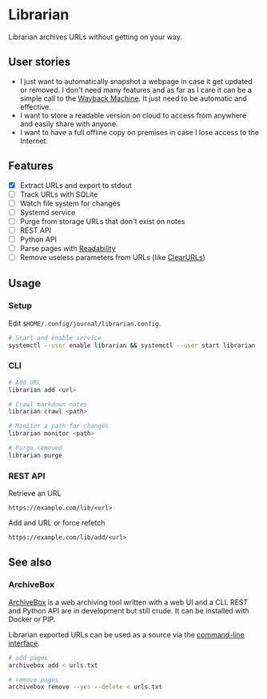 # Librarian
Librarian archives URLs without getting on your way.

## User stories
- I just want to automatically snapshot a webpage in case it get updated or removed. I don't need many features and as far as I care it can be a simple call to the [Wayback Machine](https://web.archive.org/). It just need to be automatic and effective.
- I want to store a readable version on cloud to access from anywhere and easily share with anyone.
- I want to have a full offline copy on premises in case I lose access to the Internet.

## Features
- [x] Extract URLs and export to stdout
- [ ] Track URLs with SQLite
- [ ] Watch file system for changes
- [ ] Systemd service
- [ ] Purge from storage URLs that don't exist on notes
- [ ] REST API
- [ ] Python API
- [ ] Parse pages with [Readability](https://github.com/mozilla/readability)
- [ ] Remove useless parameters from URLs (like [ClearURLs](https://github.com/ClearURLs/Addon))

## Usage
### Setup
Edit `$HOME/.config/journal/librarian.config`.

```sh
# Start and enable service
systemctl --user enable librarian && systemctl --user start librarian
```

### CLI
```sh
# Add URL
librarian add <url>

# Crawl markdown notes
librarian crawl <path>

# Monitor a path for changes
librarian monitor <path>

# Purge removed
librarian purge
```

### REST API
Retrieve an URL

`https://example.com/lib/<url>`

Add and URL or force refetch

`https://example.com/lib/add/<url>`

## See also
### ArchiveBox
[ArchiveBox](https://github.com/ArchiveBox/ArchiveBox) is a web archiving tool written with a web UI and a CLI. REST and Python API are in development but still crude. It can be installed with Docker or PIP.

Librarian exported URLs can be used as a source via the [command-line interface](https://github.com/ArchiveBox/ArchiveBox/wiki/Usage#CLI-Usage). 

```sh
# add pages
archivebox add < urls.txt            

# remove pages
archivebox remove --yes --delete < urls.txt
```
